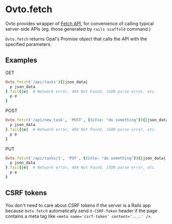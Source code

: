 # Ovto.fetch

Ovto provides wrapper of [Fetch API](https://developer.mozilla.org/en-US/docs/Web/API/Fetch_API/Using_Fetch), for convenience of calling typical server-side APIs (eg. those generated by `rails scaffold` command.)

`Ovto.fetch` returns Opal's Promise object that calls the API with the specified parameters.

## Examples

GET

```rb
Ovto.fetch('/api/tasks'){|json_data|
  p json_data
}.fail{|e|  # Network error, 404 Not Found, JSON parse error, etc.
  p e
}
```

POST

```rb
Ovto.fetch('/api/new_task', 'POST', {title: "do something"}){|json_data|
  p json_data
}.fail{|e|  # Network error, 404 Not Found, JSON parse error, etc.
  p e
}

```

PUT

```rb
Ovto.fetch('/api/tasks/1', 'PUT', {title: "do something"}){|json_data|
  p json_data
}.fail{|e|  # Network error, 404 Not Found, JSON parse error, etc.
  p e
}
```

## CSRF tokens

You don't need to care about CSRF tokens if the server is a Rails app because `Ovto.fetch` automatically send `X-CSRF-Token` header if the page contains a meta tag like `<meta name='csrf-token' content='....' />`.
